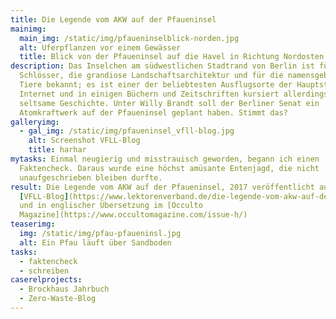 ```yaml
---
title: Die Legende vom AKW auf der Pfaueninsel
mainimg:
  main_img: /static/img/pfaueninselblick-norden.jpg
  alt: Uferpflanzen vor einem Gewässer
  title: Blick von der Pfaueninsel auf die Havel in Richtung Nordosten
description: Das Inselchen am südwestlichen Stadtrand von Berlin ist für seine
  Schlösser, die grandiose Landschaftsarchitektur und für die namensgebenden
  Tiere bekannt; es ist einer der beliebtesten Ausflugsorte der Hauptstadt. Im
  Internet und in einigen Büchern und Zeitschriften kursiert allerdings eine
  seltsame Geschichte. Unter Willy Brandt soll der Berliner Senat ein
  Atomkraftwerk auf der Pfaueninsel geplant haben. Stimmt das?
galleryimg:
  - gal_img: /static/img/pfaueninsel_vfll-blog.jpg
    alt: Screenshot VFLL-Blog
    title: harhar
mytasks: Einmal neugierig und misstrauisch geworden, begann ich einen
  Faktencheck. Daraus wurde eine höchst amüsante Entenjagd, die nicht
  unaufgeschrieben bleiben durfte.
result: Die Legende vom AKW auf der Pfaueninsel, 2017 veröffentlicht auf dem
  [VFLL-Blog](https://www.lektorenverband.de/die-legende-vom-akw-auf-der-pfaueninsel/)
  und in englischer Übersetzung im [Occulto
  Magazine](https://www.occultomagazine.com/issue-h/)
teaserimg:
  img: /static/img/pfau-pfaueninsl.jpg
  alt: Ein Pfau läuft über Sandboden
tasks:
  - faktencheck
  - schreiben
caserelprojects:
  - Brockhaus Jahrbuch
  - Zero-Waste-Blog
---
```

